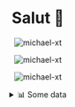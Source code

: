 <h1 align="center">Salut 👋</h1>

<p align="center"> <img src="https://komarev.com/ghpvc/?username=michael-xt" alt="michael-xt" /> 
</p>

<p align="center"><img align="center" src="https://github-readme-stats.vercel.app/api/top-langs/?username=michael-xt&layout=compact&theme=dark&show_icons=true" alt="michael-xt" /></p>
<p align="center"><img align="center" src="https://github-readme-stats.vercel.app/api?username=michael-xt&show_icons=true&theme=dark&show_icons=true" alt="michael-xt" /></p>

<details align="center"><summary>📊 Some data</summary>
<p>

<!--START_SECTION:waka-->
![Code Time](http://img.shields.io/badge/Code%20Time-379%20hrs%208%20mins-blue)

**🐱 My GitHub Data** 

> 🏆 4 Contributions in the Year 2022
 > 
> 📦 16.4 MB Used in GitHub's Storage 
 > 
> 🚫 Not Opted to Hire
 > 
> 📜 8 Public Repositories 
 > 
> 🔑 34 Private Repositories  
 > 
**I'm an Early 🐤** 

```text
🌞 Morning    127 commits    ████████░░░░░░░░░░░░░░░░░   32.32% 
🌆 Daytime    100 commits    ██████░░░░░░░░░░░░░░░░░░░   25.45% 
🌃 Evening    160 commits    ██████████░░░░░░░░░░░░░░░   40.71% 
🌙 Night      6 commits      ░░░░░░░░░░░░░░░░░░░░░░░░░   1.53%

```
📅 **I'm Most Productive on Thursday** 

```text
Monday       33 commits     ██░░░░░░░░░░░░░░░░░░░░░░░   8.4% 
Tuesday      59 commits     ███░░░░░░░░░░░░░░░░░░░░░░   15.01% 
Wednesday    79 commits     █████░░░░░░░░░░░░░░░░░░░░   20.1% 
Thursday     81 commits     █████░░░░░░░░░░░░░░░░░░░░   20.61% 
Friday       55 commits     ███░░░░░░░░░░░░░░░░░░░░░░   13.99% 
Saturday     51 commits     ███░░░░░░░░░░░░░░░░░░░░░░   12.98% 
Sunday       35 commits     ██░░░░░░░░░░░░░░░░░░░░░░░   8.91%

```


📊 **This Week I Spent My Time On** 

```text
🔥 Editors: 
Visual Studio            3 hrs 36 mins       █████████████░░░░░░░░░░░░   53.81% 
VS Code                  3 hrs 6 mins        ███████████░░░░░░░░░░░░░░   46.19%

💻 Operating System: 
Windows                  6 hrs 42 mins       █████████████████████████   100.0%

```

**I Mostly Code in JavaScript** 

```text
JavaScript               11 repos            ███████░░░░░░░░░░░░░░░░░░   30.56% 
Java                     8 repos             █████░░░░░░░░░░░░░░░░░░░░   22.22% 
Vue                      4 repos             ██░░░░░░░░░░░░░░░░░░░░░░░   11.11% 
Lua                      3 repos             ██░░░░░░░░░░░░░░░░░░░░░░░   8.33% 
C#                       3 repos             ██░░░░░░░░░░░░░░░░░░░░░░░   8.33%

```



 Last Updated on 16/01/2022
<!--END_SECTION:waka-->
</p>
